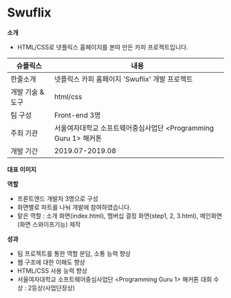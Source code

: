 # Swuflix


**소개**

- HTML/CSS로 넷플릭스 홈페이지를 본따 만든 카피 프로젝트입니다.

| 슈플릭스 | 내용 |
|-------------------|-----------------------------------------------------------------|
| 한줄소개 | 넷플릭스 카피 홈페이지 'Swuflix' 개발 프로젝트 |
| 개발 기술 & 도구 | html/css |
| 팀 구성 | Front-end 3명 |
| 주최 기관 | 서울여자대학교 소프트웨어중심사업단 <Programming Guru 1> 해커톤 |
| 개발 기간 | 2019.07-2019.08 |
  
  
**대표 이미지**


**역할**

- 프론트엔드 개발자 3명으로 구성
- 화면별로 파트를 나눠 개발에 참여하였습니다.
- 맡은 역할 : 소개 화면(index.html), 멤버십 결정 화면(step1, 2, 3.html), 메인화면(화면 스와이프기능) 제작


**성과**

- 팀 프로젝트를 통한 역할 분담, 소통 능력 향상
- 웹 구조에 대한 이해도 향상
- HTML/CSS 사용 능력 향상
- 서울여자대학교 소프트웨어중심사업단 <Programming Guru 1> 해커톤 대회 수상 : 2등상(사업단장상)
